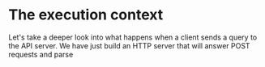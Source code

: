 # The execution context

Let's take a deeper look into what happens when a client sends a query to the API server. We have just build an HTTP server that will answer POST requests and parse
